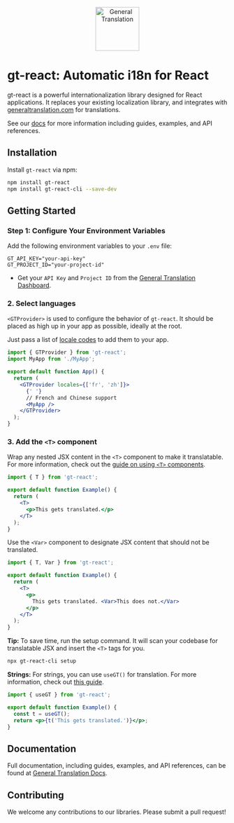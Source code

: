 <p align="center">
  <a href="https://generaltranslation.com" target="_blank">
    <img src="https://generaltranslation.com/gt-logo-light.svg" alt="General Translation" width="100" height="100">
  </a>
</p>

# gt-react: Automatic i18n for React

gt-react is a powerful internationalization library designed for React applications. It replaces your existing localization library, and integrates with [generaltranslation.com](https://generaltranslation.com) for translations.

See our [docs](https://generaltranslation.com/docs) for more information including guides, examples, and API references.

## Installation

Install `gt-react` via npm:

```bash
npm install gt-react
npm install gt-react-cli --save-dev
```

## Getting Started

### Step 1: Configure Your Environment Variables

Add the following environment variables to your `.env` file:

```
GT_API_KEY="your-api-key"
GT_PROJECT_ID="your-project-id"
```

- Get your `API Key` and `Project ID` from the [General Translation Dashboard](https://generaltranslation.com).

### 2. Select languages

`<GTProvider>` is used to configure the behavior of `gt-react`.
It should be placed as high up in your app as possible, ideally at the root.

Just pass a list of [locale codes](https://generaltranslation.com/docs/platform/locale-strings#supported-locales) to add them to your app.

```jsx
import { GTProvider } from 'gt-react';
import MyApp from './MyApp';

export default function App() {
  return (
    <GTProvider locales={['fr', 'zh']}>
      {' '}
      // French and Chinese support
      <MyApp />
    </GTProvider>
  );
}
```

### 3. Add the `<T>` component

Wrap any nested JSX content in the `<T>` component to make it translatable.
For more information, check out the [guide on using `<T>` components](https://generaltranslation.com/docs/react/reference/t-reference).

```jsx
import { T } from 'gt-react';

export default function Example() {
  return (
    <T>
      <p>This gets translated.</p>
    </T>
  );
}
```

Use the `<Var>` component to designate JSX content that should not be translated.

```jsx
import { T, Var } from 'gt-react';

export default function Example() {
  return (
    <T>
      <p>
        This gets translated. <Var>This does not.</Var>
      </p>
    </T>
  );
}
```

**Tip:**
To save time, run the setup command.
It will scan your codebase for translatable JSX and insert the `<T>` tags for you.

```bash title="shell" copy
npx gt-react-cli setup
```

**Strings:**
For strings, you can use `useGT()` for translation.
For more information, check out [this guide](/docs/react/tutorials/translating-strings).

```jsx
import { useGT } from 'gt-react';

export default function Example() {
  const t = useGT();
  return <p>{t('This gets translated.')}</p>;
}
```

## Documentation

Full documentation, including guides, examples, and API references, can be found at [General Translation Docs](generaltranslation.com/docs).

## Contributing

We welcome any contributions to our libraries. Please submit a pull request!
